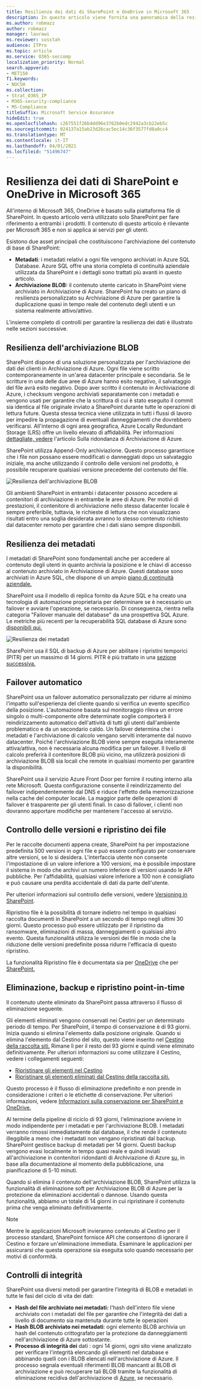 ```yaml
---
title: Resilienza dei dati di SharePoint e OneDrive in Microsoft 365
description: In questo articolo viene fornita una panoramica della resilienza dei dati di SharePoint e OneDrive in Microsoft 365.
ms.author: robmazz
author: robmazz
manager: laurawi
ms.reviewer: sosstah
audience: ITPro
ms.topic: article
ms.service: O365-seccomp
localization_priority: Normal
search.appverid:
- MET150
f1.keywords:
- NOCSH
ms.collection:
- Strat_O365_IP
- M365-security-compliance
- MS-Compliance
titleSuffix: Microsoft Service Assurance
hideEdit: true
ms.openlocfilehash: c267551f26b4dd96e3762b0edc2942a3cb22eb5c
ms.sourcegitcommit: 024137a15ab23d26cac5ec14c36f3577fd8a0cc4
ms.translationtype: MT
ms.contentlocale: it-IT
ms.lasthandoff: 04/01/2021
ms.locfileid: "51496747"
---
```

# <a name="sharepoint-and-onedrive-data-resiliency-in-microsoft-365"></a>Resilienza dei dati di SharePoint e OneDrive in Microsoft 365

All'interno di Microsoft 365, OneDrive è basato sulla piattaforma file di SharePoint. In questo articolo verrà utilizzato solo SharePoint per fare riferimento a entrambi i prodotti. Il contenuto di questo articolo è rilevante per Microsoft 365 e non si applica ai servizi per gli utenti.

Esistono due asset principali che costituiscono l'archiviazione del contenuto di base di SharePoint:

- **Metadati**: i metadati relativi a ogni file vengono archiviati in Azure SQL Database. Azure SQL offre una storia completa di continuità aziendale utilizzata da SharePoint e i dettagli sono trattati più avanti in questo articolo.
- **Archiviazione BLOB:** il contenuto utente caricato in SharePoint viene archiviato in Archiviazione di Azure. SharePoint ha creato un piano di resilienza personalizzato su Archiviazione di Azure per garantire la duplicazione quasi in tempo reale del contenuto degli utenti e un sistema realmente attivo/attivo.

L'insieme completo di controlli per garantire la resilienza dei dati è illustrato nelle sezioni successive.

## <a name="blob-storage-resilience"></a>Resilienza dell'archiviazione BLOB

SharePoint dispone di una soluzione personalizzata per l'archiviazione dei dati dei clienti in Archiviazione di Azure. Ogni file viene scritto contemporaneamente in un'area datacenter principale e secondaria. Se le scritture in una delle due aree di Azure hanno esito negativo, il salvataggio del file avrà esito negativo. Dopo aver scritto il contenuto in Archiviazione di Azure, i checksum vengono archiviati separatamente con i metadati e vengono usati per garantire che la scrittura di cui è stato eseguito il commit sia identica al file originale inviato a SharePoint durante tutte le operazioni di lettura future. Questa stessa tecnica viene utilizzata in tutti i flussi di lavoro per impedire la propagazione di eventuali danneggiamenti che dovrebbero verificarsi. All'interno di ogni area geografica, Azure Locally Redundant Storage (LRS) offre un livello elevato di affidabilità. Per informazioni [dettagliate, vedere](/azure/storage/common/storage-redundancy-lrs) l'articolo Sulla ridondanza di Archiviazione di Azure.

SharePoint utilizza Append-Only archiviazione. Questo processo garantisce che i file non possano essere modificati o danneggiati dopo un salvataggio iniziale, ma anche utilizzando il controllo delle versioni nel prodotto, è possibile recuperare qualsiasi versione precedente del contenuto del file.

![Resilienza dell'archiviazione BLOB](../media/assurance-blob-storage-resiliency-diagram.png)

Gli ambienti SharePoint in entrambi i datacenter possono accedere ai contenitori di archiviazione in entrambe le aree di Azure. Per motivi di prestazioni, il contenitore di archiviazione nello stesso datacenter locale è sempre preferibile, tuttavia, le richieste di lettura che non visualizzano risultati entro una soglia desiderata avranno lo stesso contenuto richiesto dal datacenter remoto per garantire che i dati siano sempre disponibili.

## <a name="metadata-resilience"></a>Resilienza dei metadati

I metadati di SharePoint sono fondamentali anche per accedere al contenuto degli utenti in quanto archivia la posizione e le chiavi di accesso al contenuto archiviato in Archiviazione di Azure. Questi database sono archiviati in Azure SQL, che dispone di un ampio [piano di continuità aziendale.](/azure/sql-database/sql-database-business-continuity)

SharePoint usa il modello di replica fornito da Azure SQL e ha creato una tecnologia di automazione proprietaria per determinare se è necessario un failover e avviare l'operazione, se necessario. Di conseguenza, rientra nella categoria "Failover manuale del database" da una prospettiva SQL Azure. Le metriche più recenti per la recuperabilità SQL database di Azure sono [disponibili qui.](/azure/azure-sql/database/business-continuity-high-availability-disaster-recover-hadr-overview#recover-a-database-to-the-existing-server)

![Resilienza dei metadati](../media/assurance-metadata-resiliency-diagram.png)

SharePoint usa il SQL di backup di Azure per abilitare i ripristini temporici (PITR) per un massimo di 14 giorni. PITR è più trattato in una [sezione successiva.](#deletion-backup-and-point-in-time-restore)

## <a name="automated-failover"></a>Failover automatico

SharePoint usa un failover automatico personalizzato per ridurre al minimo l'impatto sull'esperienza del cliente quando si verifica un evento specifico della posizione. L'automazione basata sul monitoraggio rileva un errore singolo o multi-componente oltre determinate soglie comporterà il reindirizzamento automatico dell'attività di tutti gli utenti dall'ambiente problematico e da un secondario caldo. Un failover determina che i metadati e l'archiviazione di calcolo vengano serviti interamente dal nuovo datacenter. Poiché l'archiviazione BLOB viene sempre eseguita interamente attiva/attiva, non è necessaria alcuna modifica per un failover. Il livello di calcolo preferirà il contenitore BLOB più vicino, ma utilizzerà posizioni di archiviazione BLOB sia locali che remote in qualsiasi momento per garantire la disponibilità.

SharePoint usa il servizio Azure Front Door per fornire il routing interno alla rete Microsoft. Questa configurazione consente il reindirizzamento del failover indipendentemente dal DNS e riduce l'effetto della memorizzazione nella cache del computer locale. La maggior parte delle operazioni di failover è trasparente per gli utenti finali. In caso di failover, i clienti non dovranno apportare modifiche per mantenere l'accesso al servizio.

## <a name="versioning-and-files-restore"></a>Controllo delle versioni e ripristino dei file

Per le raccolte documenti appena create, SharePoint ha per impostazione predefinita 500 versioni in ogni file e può essere configurato per conservare altre versioni, se lo si desidera. L'interfaccia utente non consente l'impostazione di un valore inferiore a 100 versioni, ma è possibile impostare il sistema in modo che archivi un numero inferiore di versioni usando le API pubbliche. Per l'affidabilità, qualsiasi valore inferiore a 100 non è consigliato e può causare una perdita accidentale di dati da parte dell'utente.

Per ulteriori informazioni sul controllo delle versioni, vedere [Versioning in SharePoint](/microsoft-365/community/versioning-basics-best-practices).

Ripristino file è la possibilità di tornare indietro nel tempo in qualsiasi raccolta documenti in SharePoint a un secondo di tempo negli ultimi 30 giorni. Questo processo può essere utilizzato per il ripristino da ransomware, eliminazioni di massa, danneggiamenti o qualsiasi altro evento. Questa funzionalità utilizza le versioni dei file in modo che la riduzione delle versioni predefinite possa ridurre l'efficacia di questo ripristino.

La funzionalità Ripristino file è documentata sia per [OneDrive](https://support.office.com/article/restore-your-onedrive-fa231298-759d-41cf-bcd0-25ac53eb8a15) che per [SharePoint.](https://support.office.com/article/Restore-a-document-library-317791c3-8bd0-4dfd-8254-3ca90883d39a)

## <a name="deletion-backup-and-point-in-time-restore"></a>Eliminazione, backup e ripristino point-in-time

Il contenuto utente eliminato da SharePoint passa attraverso il flusso di eliminazione seguente.

Gli elementi eliminati vengono conservati nei Cestini per un determinato periodo di tempo. Per SharePoint, il tempo di conservazione è di 93 giorni. Inizia quando si elimina l'elemento dalla posizione originale. Quando si elimina l'elemento dal Cestino del sito, questo viene inserito nel [Cestino della raccolta siti.](https://support.office.com/article/restore-deleted-items-from-the-site-collection-recycle-bin-5fa924ee-16d7-487b-9a0a-021b9062d14b) Rimane lì per il resto dei 93 giorni e quindi viene eliminato definitivamente. Per ulteriori informazioni su come utilizzare il Cestino, vedere i collegamenti seguenti:

- [Ripristinare gli elementi nel Cestino](https://support.office.com/article/Restore-items-in-the-Recycle-Bin-of-a-SharePoint-site-6df466b6-55f2-4898-8d6e-c0dff851a0be)
- [Ripristinare gli elementi eliminati dal Cestino della raccolta siti.](https://support.office.com/article/Restore-deleted-items-from-the-site-collection-recycle-bin-5fa924ee-16d7-487b-9a0a-021b9062d14b)

Questo processo è il flusso di eliminazione predefinito e non prende in considerazione i criteri o le etichette di conservazione. Per ulteriori informazioni, vedere [Informazioni sulla conservazione per SharePoint e OneDrive.](/microsoft-365/compliance/retention-policies-sharepoint)

Al termine della pipeline di riciclo di 93 giorni, l'eliminazione avviene in modo indipendente per i metadati e per l'archiviazione BLOB. I metadati verranno rimossi immediatamente dal database, il che rende il contenuto illeggibile a meno che i metadati non vengano ripristinati dal backup. SharePoint gestisce backup di metadati per 14 giorni. Questi backup vengono evasi localmente in tempo quasi reale e quindi inviati all'archiviazione in contenitori ridondanti di Archiviazione di Azure [su,](/azure/sql-database/sql-database-automated-backups) in base alla documentazione al momento della pubblicazione, una pianificazione di 5-10 minuti.

Quando si elimina il contenuto dell'archiviazione BLOB, SharePoint utilizza la funzionalità di eliminazione soft per Archiviazione BLOB di Azure per la protezione da eliminazioni accidentali o dannose. Usando questa funzionalità, abbiamo un totale di 14 giorni in cui ripristinare il contenuto prima che venga eliminato definitivamente.

>[!Note]
>Mentre le applicazioni Microsoft invieranno contenuto al Cestino per il processo standard, SharePoint fornisce API che consentono di ignorare il Cestino e forzare un'eliminazione immediata. Esaminare le applicazioni per assicurarsi che questa operazione sia eseguita solo quando necessario per motivi di conformità.

## <a name="integrity-checks"></a>Controlli di integrità

SharePoint usa diversi metodi per garantire l'integrità di BLOB e metadati in tutte le fasi del ciclo di vita dei dati:

- **Hash del file archiviato nei metadati:** l'hash dell'intero file viene archiviato con i metadati del file per garantire che l'integrità dei dati a livello di documento sia mantenuta durante tutte le operazioni
- **Hash BLOB archiviato nei metadati**: ogni elemento BLOB archivia un hash del contenuto crittografato per la protezione da danneggiamenti nell'archiviazione di Azure sottostante.
- **Processo di integrità dei** dati : ogni 14 giorni, ogni sito viene analizzato per verificare l'integrità elencando gli elementi nel database e abbinando quelli con i BLOB elencati nell'archiviazione di Azure. Il processo segnala eventuali riferimenti BLOB mancanti ai BLOB di archiviazione e può recuperare tali BLOB tramite la funzionalità di eliminazione recidiva dell'archiviazione di [Azure,](/azure/storage/blobs/soft-delete-blob-overview) se necessario.
